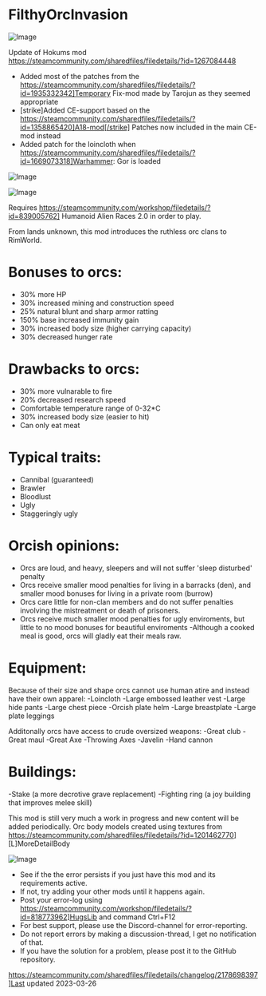 # FilthyOrcInvasion

![Image](https://i.imgur.com/buuPQel.png)

Update of Hokums mod
https://steamcommunity.com/sharedfiles/filedetails/?id=1267084448

- Added most of the patches from the https://steamcommunity.com/sharedfiles/filedetails/?id=1935332342]Temporary Fix-mod made by Tarojun as they seemed appropriate
- [strike]Added CE-support based on the https://steamcommunity.com/sharedfiles/filedetails/?id=1358865420]A18-mod[/strike] Patches now included in the main CE-mod instead
- Added patch for the loincloth when https://steamcommunity.com/sharedfiles/filedetails/?id=1669073318]Warhammer: Gor is loaded

![Image](https://i.imgur.com/pufA0kM.png)

	
![Image](https://i.imgur.com/Z4GOv8H.png)


Requires https://steamcommunity.com/workshop/filedetails/?id=839005762] Humanoid Alien Races 2.0  in order to play.

From lands unknown, this mod introduces the ruthless orc clans to RimWorld. 

# Bonuses to orcs:

- 30% more HP
- 30% increased mining and construction speed
- 25% natural blunt and sharp armor ratting
- 150% base increased immunity gain
- 30% increased body size (higher carrying capacity)
- 30% decreased hunger rate

# Drawbacks to orcs:

- 30% more vulnarable to fire
- 20% decreased research speed
- Comfortable temperature range of 0-32*C
- 30% increased body size (easier to hit)
- Can only eat meat

# Typical traits:

- Cannibal (guaranteed)
- Brawler
- Bloodlust
- Ugly
- Staggeringly ugly

# Orcish opinions:

- Orcs are loud, and heavy, sleepers and will not suffer 'sleep disturbed' penalty
- Orcs receive smaller mood penalties for living in a barracks (den), and smaller mood bonuses for living in a private room (burrow)
- Orcs care little for non-clan members and do not suffer penalties involving the mistreatment or death of prisoners.
- Orcs receive much smaller mood penalties for ugly enviroments, but little to no mood bonuses for beautiful enviroments
-Although a cooked meal is good,  orcs will gladly eat their meals raw.

# Equipment:

Because of their size and shape orcs cannot use human atire and instead have their own apparel:
-Loincloth
-Large embossed leather vest
-Large hide pants 
-Large chest piece
-Orcish plate helm
-Large breastplate
-Large plate leggings

Additonally orcs have access to crude oversized weapons:
-Great club
-Great maul
-Great Axe
-Throwing Axes
-Javelin
-Hand cannon

# Buildings:

-Stake (a more decrotive grave replacement)
-Fighting ring (a joy building that improves melee skill)

This mod is still very much a work in progress and new content will be added periodically.
Orc body models created using textures from https://steamcommunity.com/sharedfiles/filedetails/?id=1201462770]  [L]MoreDetailBody 


![Image](https://i.imgur.com/PwoNOj4.png)



-  See if the the error persists if you just have this mod and its requirements active.
-  If not, try adding your other mods until it happens again.
-  Post your error-log using https://steamcommunity.com/workshop/filedetails/?id=818773962]HugsLib and command Ctrl+F12
-  For best support, please use the Discord-channel for error-reporting.
-  Do not report errors by making a discussion-thread, I get no notification of that.
-  If you have the solution for a problem, please post it to the GitHub repository.


https://steamcommunity.com/sharedfiles/filedetails/changelog/2178698397]Last updated 2023-03-26
